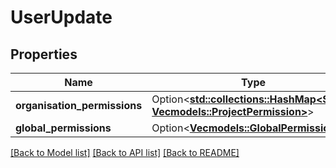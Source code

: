 # UserUpdate

## Properties

Name | Type | Description | Notes
------------ | ------------- | ------------- | -------------
**organisation_permissions** | Option<[**std::collections::HashMap<String, Vec<models::ProjectPermission>>**](Vec.md)> |  | [optional]
**global_permissions** | Option<[**Vec<models::GlobalPermission>**](GlobalPermission.md)> |  | [optional]

[[Back to Model list]](../README.md#documentation-for-models) [[Back to API list]](../README.md#documentation-for-api-endpoints) [[Back to README]](../README.md)


